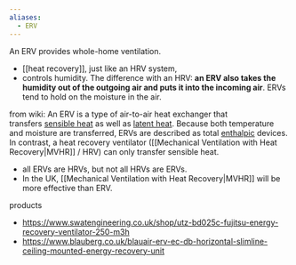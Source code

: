 ```yaml
---
aliases:
  - ERV
---
```


An ERV provides whole-home ventilation. 
- [[heat recovery]], just like an HRV system,
- controls humidity. 
The difference with an HRV: **an ERV also takes the humidity out of the outgoing air and puts it into the incoming air**. ERVs tend to hold on the moisture in the air.

from wiki:
An ERV is a type of air-to-air heat exchanger that transfers [sensible heat](https://en.wikipedia.org/wiki/Sensible_heat "Sensible heat") as well as [latent heat](https://en.wikipedia.org/wiki/Latent_heat "Latent heat"). Because both temperature and moisture are transferred, ERVs are described as total [enthalpic](https://en.wikipedia.org/wiki/Enthalpic "Enthalpic") devices. In contrast, a heat recovery ventilator ([[Mechanical Ventilation with Heat Recovery|MVHR]] / HRV) can only transfer sensible heat.

- all ERVs are HRVs, but not all HRVs are ERVs.
- In the UK, [[Mechanical Ventilation with Heat Recovery|MVHR]] will be more effective than ERV.

products
- https://www.swatengineering.co.uk/shop/utz-bd025c-fujitsu-energy-recovery-ventilator-250-m3h
- https://www.blauberg.co.uk/blauair-erv-ec-db-horizontal-slimline-ceiling-mounted-energy-recovery-unit